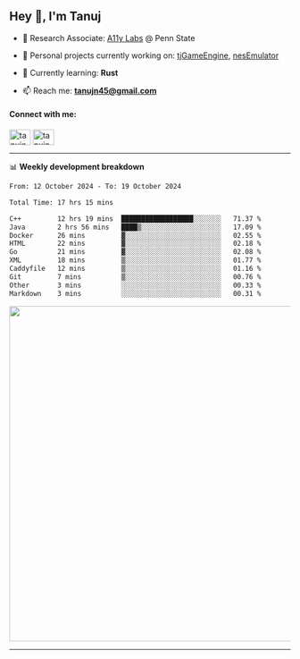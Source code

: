 <h2>Hey 👋, I'm Tanuj</h2>

- 🔬 Research Associate: [A11y Labs](https://a11y.ist.psu.edu/) @ Penn State 

- 🔭 Personal projects currently working on: [tjGameEngine](https://github.com/tanujn45/tjGameEngine), [nesEmulator](https://github.com/tanujn45/nesEmulator)

- 🌱 Currently learning: **Rust**

- 📫 Reach me: **tanujn45@gmail.com**

<h4 align="left">Connect with me:</h4>
<p align="left">
<a href="https://twitter.com/tanujn45" target="blank"><img align="center" src="https://raw.githubusercontent.com/rahuldkjain/github-profile-readme-generator/master/src/images/icons/Social/twitter.svg" alt="tanujn45" height="28" width="38" /></a>
<a href="https://linkedin.com/in/tanujn45" target="blank"><img align="center" src="https://raw.githubusercontent.com/rahuldkjain/github-profile-readme-generator/master/src/images/icons/Social/linked-in-alt.svg" alt="tanujn45" height="28" width="38" /></a>
</p>

-------

📊 **Weekly development breakdown**
<!--START_SECTION:waka-->

```txt
From: 12 October 2024 - To: 19 October 2024

Total Time: 17 hrs 15 mins

C++         12 hrs 19 mins  ██████████████████░░░░░░░   71.37 %
Java        2 hrs 56 mins   ████▒░░░░░░░░░░░░░░░░░░░░   17.09 %
Docker      26 mins         ▓░░░░░░░░░░░░░░░░░░░░░░░░   02.55 %
HTML        22 mins         ▓░░░░░░░░░░░░░░░░░░░░░░░░   02.18 %
Go          21 mins         ▓░░░░░░░░░░░░░░░░░░░░░░░░   02.08 %
XML         18 mins         ▒░░░░░░░░░░░░░░░░░░░░░░░░   01.77 %
Caddyfile   12 mins         ▒░░░░░░░░░░░░░░░░░░░░░░░░   01.16 %
Git         7 mins          ▒░░░░░░░░░░░░░░░░░░░░░░░░   00.76 %
Other       3 mins          ░░░░░░░░░░░░░░░░░░░░░░░░░   00.33 %
Markdown    3 mins          ░░░░░░░░░░░░░░░░░░░░░░░░░   00.31 %
```

<!--END_SECTION:waka-->

<img src="https://wakatime.com/share/@018e9abd-1aa4-4aa6-9db7-5ca3b999e810/4650b67a-98aa-46b4-b598-3d8a2451f0df.svg" width="600"/>

-------
